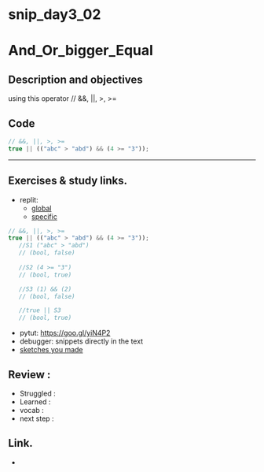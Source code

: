 # snip_day3_02

# And_Or_bigger_Equal

## Description and objectives
using this operator // &&, ||, >, >=

## Code

```js
// &&, ||, >, >=
true || (("abc" > "abd") && (4 >= "3"));
```
___

## Exercises & study links.  
* replit: 
  * [global](https://repl.it/@Ludovic7127/expressions-day-3)  
  * [specific](https://repl.it/@Ludovic7127/expressions-day-302)  

```js
// &&, ||, >, >=
true || (("abc" > "abd") && (4 >= "3"));
   //S1 ("abc" > "abd")
   // (bool, false)
   
   //S2 (4 >= "3")
   // (bool, true)

   //S3 (1) && (2)
   // (bool, false)

   //true || S3
   // (bool, true)
```

* pytut: https://goo.gl/yiN4P2
* debugger: snippets directly in the text
* [sketches you made](https://sketchboard.me/HA97gi8gPUEH)

## Review : 

* Struggled  : 
* Learned :
* vocab : 
* next step : 

## Link.  
* 



